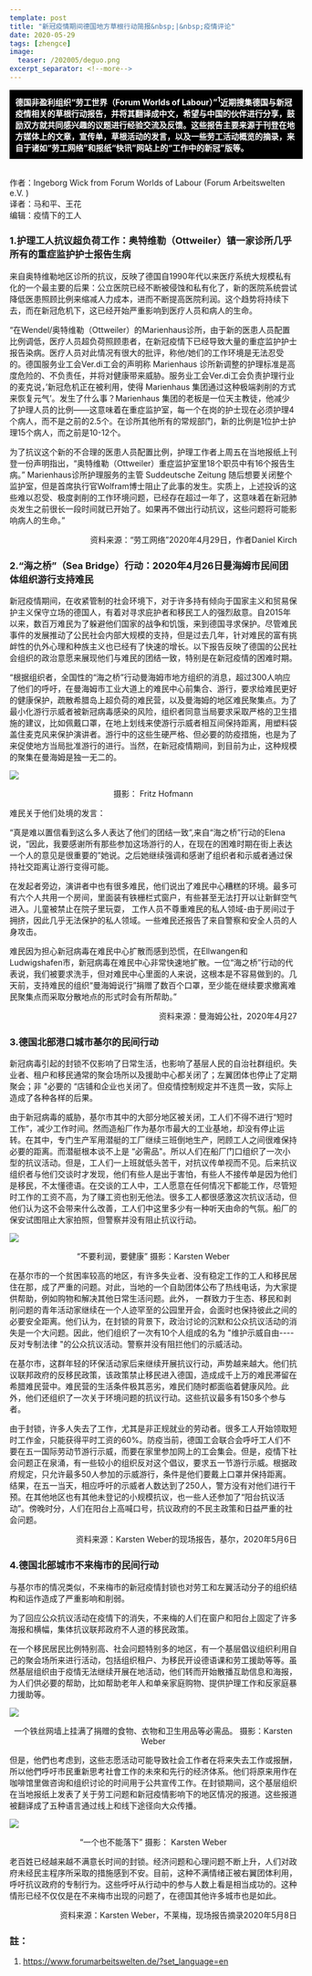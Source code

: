 ```yaml
---
template: post
title: "新冠疫情期间德国地方草根行动简报&nbsp;|&nbsp;疫情评论"
date: 2020-05-29
tags: [zhengce]
image:
  teaser: /202005/deguo.png
excerpt_separator: <!--more-->
---
```


<div style="width:98%;padding:10px;background-color:black;color:white;margin:0;">
<strong>德国非盈利组织“劳工世界（Forum Worlds of Labour）”<sup>1</sup>近期搜集德国与新冠疫情相关的草根行动报告，并将其翻译成中文，希望与中国的伙伴进行分享，鼓励双方就共同感兴趣的议题进行经验交流及反馈。这些报告主要来源于刊登在地方媒体上的文章，宣传单，草根活动的发言，以及一些劳工活动概览的摘录，来自于诸如“劳工网络”和报纸“快讯”网站上的“工作中的新冠”版等。</strong>
<br>
</div>
<br>

作者：Ingeborg Wick  from Forum Worlds of Labour (Forum Arbeitswelten e.V. )   
译者：马和平、王花  
编辑：疫情下的工人

### 1.护理工人抗议超负荷工作：奥特维勒（Ottweiler）镇一家诊所几乎所有的重症监护护士报告生病

来自奥特维勒地区诊所的抗议，反映了德国自1990年代以来医疗系统大规模私有化的一个最主要的后果：公立医院已经不断被侵蚀和私有化了，新的医院系统尝试降低医患照顾比例来缩减人力成本，进而不断提高医院利润。这个趋势将持续下去，而在新冠危机下，这已经开始严重影响到医疗人员和病人的生命。

“在Wendel/奥特维勒（Ottweiler）的Marienhaus诊所，由于新的医患人员配置比例调低，医疗人员超负荷照顾患者，在新冠疫情下已经导致大量的重症监护护士报告染病。医疗人员对此情况有很大的批评，称他/她们的工作环境是无法忍受的。德国服务业工会Ver.di工会的声明称 Marienhaus 诊所新调整的护理标准是高度危险的、不负责任，并将对健康带来威胁。服务业工会Ver.di工会负责护理行业的麦克说，’新冠危机正在被利用，使得 Marienhaus 集团通过这种极端剥削的方式来恢复元气’。发生了什么事？Marienhaus 集团的老板是一位天主教徒，他减少了护理人员的比例——这意味着在重症监护室，每一个在岗的护士现在必须护理4个病人，而不是之前的2.5个。在诊所其他所有的常规部门，新的比例是1位护士护理15个病人，而之前是10-12个。

为了抗议这个新的不合理的医患人员配置比例，护理工作者上周五在当地报纸上刊登一份声明指出，“奥特维勒（Ottweiler）重症监护室里18个职员中有16个报告生病。” Marienhaus诊所护理服务的主管 Suddeutsche Zeitung 随后想要关闭整个监护室，但是首席执行官Wolfram博士阻止了此事的发生。实质上，上述投诉的这些难以忍受、极度剥削的工作环境问题，已经存在超过一年了，这意味着在新冠肺炎发生之前很长一段时间就已开始了。如果再不做出行动抗议，这些问题将可能影响病人的生命。”

<p style="text-align:right;">资料来源：“劳工网络”2020年4月29日，作者Daniel Kirch</p>

### 2.“海之桥”（Sea Bridge）行动：2020年4月26日曼海姆市民间团体组织游行支持难民

新冠疫情期间，在收紧管制的社会环境下，对于许多持有倾向于国家主义和贸易保护主义保守立场的德国人，有着对寻求庇护者和移民工人的强烈敌意。自2015年以来，数百万难民为了躲避他们国家的战争和饥饿，来到德国寻求保护。尽管难民事件的发展推动了公民社会内部大规模的支持，但是过去几年，针对难民的富有挑衅性的仇外心理和种族主义也已经有了快速的增长。以下报告反映了德国的公民社会组织的政治意愿来展现他们与难民的团结一致，特别是在新冠疫情的困难时期。

“根据组织者，全国性的“海之桥”行动曼海姆市地方组织的消息，超过300人响应了他们的呼吁，在曼海姆市工业大道上的难民中心前集合、游行，要求给难民更好的健康保护，疏散希腊岛上超负荷的难民营，以及曼海姆的地区难民聚集点。为了最小化游行示威者被新冠病毒感染的风险，组织者同意当局要求采取严格的卫生措施的建议，比如佩戴口罩，在地上划线来使游行示威者相互间保持距离，用塑料袋盖住麦克风来保护演讲者。游行中的这些生硬严格、但必要的防疫措施，也是为了来促使地方当局批准游行的进行。当然，在新冠疫情期间，到目前为止，这种规模的聚集在曼海姆是独一无二的。

![](https://i.imgur.com/Ddz5AAq.png)

<center>摄影： Fritz Hofmann</center>

难民关于他们处境的发言：

“真是难以置信看到这么多人表达了他们的团结一致”,来自“海之桥”行动的Elena说，“因此，我要感谢所有那些参加这场游行的人，在现在的困难时期在街上表达一个人的意见是很重要的”她说。之后她继续强调和感谢了组织者和示威者通过保持社交距离让游行变得可能。

在发起者旁边，演讲者中也有很多难民，他们说出了难民中心糟糕的环境。最多可有六个人共用一个房间，里面装有铁栅栏式窗户，有些甚至无法打开以让新鲜空气进入。儿童被禁止在院子里玩耍， 工作人员不尊重难民的私人领域-由于房间过于拥挤，因此几乎无法保护的私人领域。一些难民还报告了来自警察和安全人员的人身攻击。

难民因为担心新冠病毒在难民中心扩散而感到恐慌，在Ellwangen和Ludwigshafen市，新冠病毒在难民中心非常快速地扩散。一位“海之桥”行动的代表说，我们被要求洗手，但对难民中心里面的人来说，这根本是不容易做到的。几天前，支持难民的组织“曼海姆说行”捐赠了数百个口罩，至少能在继续要求撤离难民聚集点而采取分散地点的形式时会有所帮助。”

<p style="text-align:right;">资料来源：曼海姆公社，2020年4月27</p>

### 3.德国北部港口城市基尔的民间行动

新冠病毒引起的封锁不仅影响了日常生活，也影响了基层人民的自治社群组织。失业者、租户和移民通常的聚会场所以及援助中心都关闭了；左翼团体也停止了定期聚会；非 "必要的 “店铺和企业也关闭了。但疫情控制规定并不连贯一致，实际上造成了各种各样的后果。

由于新冠病毒的威胁，基尔市其中的大部分地区被关闭，工人们不得不进行“短时工作”，减少工作时间。然而造船厂作为基尔市最大的工业基地，却没有停止运转。在其中，专门生产军用潜艇的工厂继续三班倒地生产，罔顾工人之间很难保持必要的距离。而潜艇根本谈不上是 “必需品"。所以人们在船厂门口组织了一次小型的抗议活动。但是，工人们一上班就低头苦干，对抗议传单视而不见。后来抗议组织者与他们交谈时才发现，他们有些人是出于害怕，有些人不接传单是因为他们是移民，不太懂德语。在交谈的工人中，工人愿意在任何情况下都能工作，尽管短时工作的工资不高，为了赚工资也别无他法。很多工人都很感激这次抗议活动，但他们认为这不会带来什么改善，工人们中这里多少有一种听天由命的气氛。船厂的保安试图阻止大家拍照，但警察并没有阻止抗议行动。

![](https://i.imgur.com/uxNjGFl.png)

<center>“不要利润，要健康” 摄影：Karsten Weber</center>

在基尔市的一个贫困率较高的地区，有许多失业者、没有稳定工作的工人和移民居住在那，成了严重的问题。对此，当地的一个自助团体公布了热线电话，为大家提供帮助，例如购物和解决其他日常生活问题。此外， 一群致力于生态、移民和剥削问题的青年活动家继续在一个人迹罕至的公园里开会，会面时也保持彼此之间的必要安全距离。他们认为，在封锁的背景下，政治讨论的沉默和公众抗议活动的消失是一个大问题。因此，他们组织了一次有10个人组成的名为 "维护示威自由----反对专制法律 "的公众抗议活动。警察并没有阻拦他们的示威活动。      

在基尔市，这群年轻的环保活动家后来继续开展抗议行动，声势越来越大。他们抗议联邦政府的反移民政策，该政策禁止移民进入德国，造成成千上万的难民滞留在希腊难民营中。难民营的生活条件极其恶劣，难民们随时都面临着健康风险。此外，他们还组织了一次关于环境问题的抗议行动。这些抗议最多有150多个参与者。

由于封锁，许多人失去了工作，尤其是非正规就业的劳动者。很多工人开始领取短时工作金，只能获得平时工资的60%。防疫当前，德国工会联合会呼吁工人们不要在五一国际劳动节游行示威，而要在家里参加网上的工会集会。但是，疫情下社会问题正在泉涌，有一些较小的组织反对这个倡议，要求五一节游行示威。根据政府规定，只允许最多50人参加的示威游行，条件是他们要戴上口罩并保持距离。结果，在五一当天，相应呼吁的示威者人数达到了250人，警方没有对他们进行干预。在其他地区也有其他未登记的小规模抗议，也一些人还参加了“阳台抗议活动”。傍晚时分，人们在阳台上高喊口号，抗议政府的不民主政策和日益严重的社会问题。

<p style="text-align:right;">资料来源：Karsten Weber的现场报告，基尔，2020年5月6日</p>

### 4.德国北部城市不来梅市的民间行动

与基尔市的情况类似，不来梅市的新冠疫情封锁也对劳工和左翼活动分子的组织结构和运作造成了严重影响和削弱。

为了回应公众抗议活动在疫情下的消失，不来梅的人们在窗户和阳台上固定了许多海报和横幅，集体抗议联邦政府不人道的移民政策。

在一个移民居民比例特别高、社会问题特别多的地区，有一个基层倡议组织利用自己的聚会场所来进行活动，包括组织租户、为移民开设德语课和劳工援助等等。虽然基层组织由于疫情无法继续开展在地活动，他们转而开始散播互助信息和海报，为人们供必要的帮助，比如帮助老年人和单亲家庭购物、提供护理工作和反家庭暴力援助等。

![](https://i.imgur.com/sZ1vlbs.png)

<center>一个铁丝网墙上挂满了捐赠的食物、衣物和卫生用品等必需品。 摄影：Karsten Weber</center>
      
但是，他們也考虑到，这些志愿活动可能导致社会工作者在将来失去工作或报酬，所以他們呼吁市民重新思考社會工作的未來和先行的经济体系。他们将原来用作在咖啡馆里做咨询和组织讨论的时间用于公共宣传工作。在封锁期间，这个基层组织在当地报纸上发表了关于劳工问题和新冠疫情影响下的地区情况的报道。这些报道被翻译成了五种语言通过线上和线下途径向大众传播。

![](https://i.imgur.com/kVEyEtW.png)

<center>“一个也不能落下” 摄影： Karsten Weber</center>

老百姓已经越来越不满意长时间的封锁。经济问题和心理问题不断上升，人们对政府未经民主程序所采取的措施感到不安。目前，这种不满情绪正被右翼团体利用，呼吁抗议政府的专制行为。这些呼吁从行动中的参与人数上看是相当成功的。这种情形已经不仅仅是在不来梅市出现的问题了，在德国其他许多城市也是如此。

<p style="text-align:right;">资料来源：Karsten Weber，不莱梅，现场报告摘录2020年5月8日</p>

### 註：

1. https://www.forumarbeitswelten.de/?set_language=en
